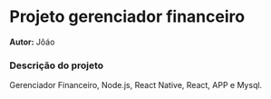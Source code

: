 # Projeto gerenciador financeiro

**Autor:** Jôáo

### Descrição do projeto

Gerenciador Financeiro, Node.js, React Native, React, APP e Mysql.
